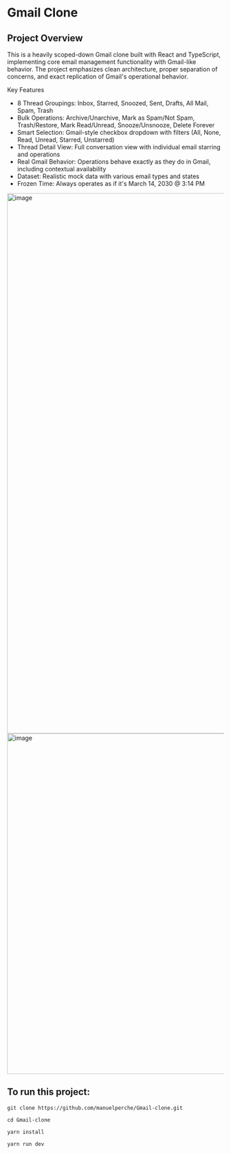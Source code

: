 # Gmail Clone

## Project Overview

  This is a heavily scoped-down Gmail clone built with React and TypeScript, implementing core email management functionality with Gmail-like behavior. The project emphasizes clean architecture, proper separation
  of concerns, and exact replication of Gmail's operational behavior.

  Key Features

  - 8 Thread Groupings: Inbox, Starred, Snoozed, Sent, Drafts, All Mail, Spam, Trash
  - Bulk Operations: Archive/Unarchive, Mark as Spam/Not Spam, Trash/Restore, Mark Read/Unread, Snooze/Unsnooze, Delete Forever
  - Smart Selection: Gmail-style checkbox dropdown with filters (All, None, Read, Unread, Starred, Unstarred)
  - Thread Detail View: Full conversation view with individual email starring and operations
  - Real Gmail Behavior: Operations behave exactly as they do in Gmail, including contextual availability
  - Dataset: Realistic mock data with various email types and states
  - Frozen Time: Always operates as if it's March 14, 2030 @ 3:14 PM

<img width="2976" height="1256" alt="image" src="https://github.com/user-attachments/assets/572dfd05-b825-4457-9362-c31f8796ecf3" />

<img width="1728" height="792" alt="image" src="https://github.com/user-attachments/assets/f1f3b5a9-d860-422a-8fd3-c3b6d7956b26" />


## To run this project:

```
git clone https://github.com/manuelperche/Gmail-clone.git

cd Gmail-clone

yarn install

yarn run dev
```
